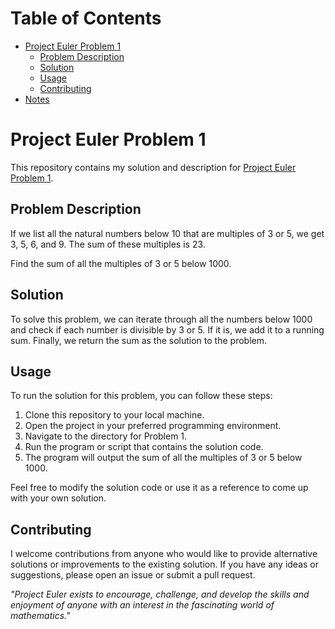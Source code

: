 # Table of Contents

- [Project Euler Problem 1](#project-euler-problem-1)
  - [Problem Description](#problem-description)
  - [Solution](#solution)
  - [Usage](#usage)
  - [Contributing](#contributing)
- [Notes](./notes.md)

# Project Euler Problem 1

This repository contains my solution and description for [Project Euler Problem 1](https://projecteuler.net/problem=1).

## Problem Description

If we list all the natural numbers below 10 that are multiples of 3 or 5, we get 3, 5, 6, and 9. The sum of these multiples is 23.

Find the sum of all the multiples of 3 or 5 below 1000.

## Solution

To solve this problem, we can iterate through all the numbers below 1000 and check if each number is divisible by 3 or 5. If it is, we add it to a running sum. Finally, we return the sum as the solution to the problem.

## Usage

To run the solution for this problem, you can follow these steps:

1. Clone this repository to your local machine.
2. Open the project in your preferred programming environment.
3. Navigate to the directory for Problem 1.
4. Run the program or script that contains the solution code.
5. The program will output the sum of all the multiples of 3 or 5 below 1000.

Feel free to modify the solution code or use it as a reference to come up with your own solution.

## Contributing

I welcome contributions from anyone who would like to provide alternative solutions or improvements to the existing solution. If you have any ideas or suggestions, please open an issue or submit a pull request.

*"Project Euler exists to encourage, challenge, and develop the skills and enjoyment of anyone with an interest in the fascinating world of mathematics."*
